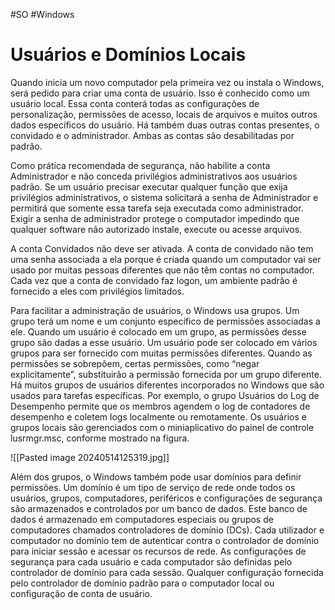 #SO #Windows 
# Usuários e Domínios Locais

Quando inicia um novo computador pela primeira vez ou instala o Windows, será pedido para criar uma conta de usuário. Isso é conhecido como um usuário local. Essa conta conterá todas as configurações de personalização, permissões de acesso, locais de arquivos e muitos outros dados específicos do usuário. Há também duas outras contas presentes, o convidado e o administrador. Ambas as contas são desabilitadas por padrão.

Como prática recomendada de segurança, não habilite a conta Administrador e não conceda privilégios administrativos aos usuários padrão. Se um usuário precisar executar qualquer função que exija privilégios administrativos, o sistema solicitará a senha de Administrador e permitirá que somente essa tarefa seja executada como administrador. Exigir a senha de administrador protege o computador impedindo que qualquer software não autorizado instale, execute ou acesse arquivos.

A conta Convidados não deve ser ativada. A conta de convidado não tem uma senha associada a ela porque é criada quando um computador vai ser usado por muitas pessoas diferentes que não têm contas no computador. Cada vez que a conta de convidado faz logon, um ambiente padrão é fornecido a eles com privilégios limitados.

Para facilitar a administração de usuários, o Windows usa grupos. Um grupo terá um nome e um conjunto específico de permissões associadas a ele. Quando um usuário é colocado em um grupo, as permissões desse grupo são dadas a esse usuário. Um usuário pode ser colocado em vários grupos para ser fornecido com muitas permissões diferentes. Quando as permissões se sobrepõem, certas permissões, como “negar explicitamente”, substituirão a permissão fornecida por um grupo diferente. Há muitos grupos de usuários diferentes incorporados no Windows que são usados para tarefas específicas. Por exemplo, o grupo Usuários do Log de Desempenho permite que os membros agendem o log de contadores de desempenho e coletem logs localmente ou remotamente. Os usuários e grupos locais são gerenciados com o miniaplicativo do painel de controle lusrmgr.msc, conforme mostrado na figura.

![[Pasted image 20240514125319.jpg]]

Além dos grupos, o Windows também pode usar domínios para definir permissões. Um domínio é um tipo de serviço de rede onde todos os usuários, grupos, computadores, periféricos e configurações de segurança são armazenados e controlados por um banco de dados. Este banco de dados é armazenado em computadores especiais ou grupos de computadores chamados controladores de domínio (DCs). Cada utilizador e computador no domínio tem de autenticar contra o controlador de domínio para iniciar sessão e acessar os recursos de rede. As configurações de segurança para cada usuário e cada computador são definidas pelo controlador de domínio para cada sessão. Qualquer configuração fornecida pelo controlador de domínio padrão para o computador local ou configuração de conta de usuário.






















